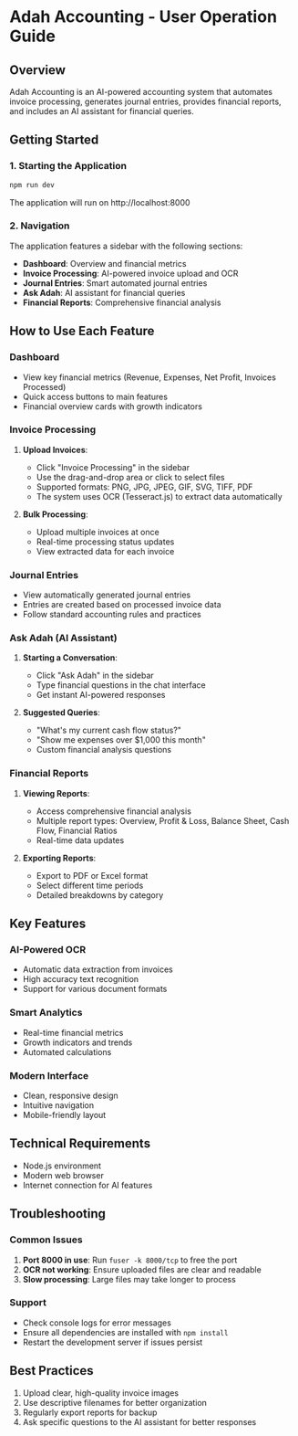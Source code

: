 # Adah Accounting - User Operation Guide

## Overview
Adah Accounting is an AI-powered accounting system that automates invoice processing, generates journal entries, provides financial reports, and includes an AI assistant for financial queries.

## Getting Started

### 1. Starting the Application
```bash
npm run dev
```
The application will run on http://localhost:8000

### 2. Navigation
The application features a sidebar with the following sections:
- **Dashboard**: Overview and financial metrics
- **Invoice Processing**: AI-powered invoice upload and OCR
- **Journal Entries**: Smart automated journal entries
- **Ask Adah**: AI assistant for financial queries
- **Financial Reports**: Comprehensive financial analysis

## How to Use Each Feature

### Dashboard
- View key financial metrics (Revenue, Expenses, Net Profit, Invoices Processed)
- Quick access buttons to main features
- Financial overview cards with growth indicators

### Invoice Processing
1. **Upload Invoices**:
   - Click "Invoice Processing" in the sidebar
   - Use the drag-and-drop area or click to select files
   - Supported formats: PNG, JPG, JPEG, GIF, SVG, TIFF, PDF
   - The system uses OCR (Tesseract.js) to extract data automatically

2. **Bulk Processing**:
   - Upload multiple invoices at once
   - Real-time processing status updates
   - View extracted data for each invoice

### Journal Entries
- View automatically generated journal entries
- Entries are created based on processed invoice data
- Follow standard accounting rules and practices

### Ask Adah (AI Assistant)
1. **Starting a Conversation**:
   - Click "Ask Adah" in the sidebar
   - Type financial questions in the chat interface
   - Get instant AI-powered responses

2. **Suggested Queries**:
   - "What's my current cash flow status?"
   - "Show me expenses over $1,000 this month"
   - Custom financial analysis questions

### Financial Reports
1. **Viewing Reports**:
   - Access comprehensive financial analysis
   - Multiple report types: Overview, Profit & Loss, Balance Sheet, Cash Flow, Financial Ratios
   - Real-time data updates

2. **Exporting Reports**:
   - Export to PDF or Excel format
   - Select different time periods
   - Detailed breakdowns by category

## Key Features

### AI-Powered OCR
- Automatic data extraction from invoices
- High accuracy text recognition
- Support for various document formats

### Smart Analytics
- Real-time financial metrics
- Growth indicators and trends
- Automated calculations

### Modern Interface
- Clean, responsive design
- Intuitive navigation
- Mobile-friendly layout

## Technical Requirements
- Node.js environment
- Modern web browser
- Internet connection for AI features

## Troubleshooting

### Common Issues
1. **Port 8000 in use**: Run `fuser -k 8000/tcp` to free the port
2. **OCR not working**: Ensure uploaded files are clear and readable
3. **Slow processing**: Large files may take longer to process

### Support
- Check console logs for error messages
- Ensure all dependencies are installed with `npm install`
- Restart the development server if issues persist

## Best Practices
1. Upload clear, high-quality invoice images
2. Use descriptive filenames for better organization
3. Regularly export reports for backup
4. Ask specific questions to the AI assistant for better responses
